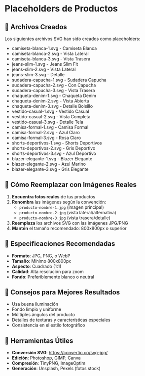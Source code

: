 # Placeholders de Productos

## 📁 Archivos Creados

Los siguientes archivos SVG han sido creados como placeholders:

- camiseta-blanca-1.svg - Camiseta Blanca
- camiseta-blanca-2.svg - Vista Lateral
- camiseta-blanca-3.svg - Vista Trasera
- jeans-slim-1.svg - Jeans Slim Fit
- jeans-slim-2.svg - Vista Lateral
- jeans-slim-3.svg - Detalle
- sudadera-capucha-1.svg - Sudadera Capucha
- sudadera-capucha-2.svg - Con Capucha
- sudadera-capucha-3.svg - Vista Trasera
- chaqueta-denim-1.svg - Chaqueta Denim
- chaqueta-denim-2.svg - Vista Abierta
- chaqueta-denim-3.svg - Detalle Bolsillo
- vestido-casual-1.svg - Vestido Casual
- vestido-casual-2.svg - Vista Completa
- vestido-casual-3.svg - Detalle Tela
- camisa-formal-1.svg - Camisa Formal
- camisa-formal-2.svg - Azul Claro
- camisa-formal-3.svg - Rosa Claro
- shorts-deportivos-1.svg - Shorts Deportivos
- shorts-deportivos-2.svg - Gris Deportivo
- shorts-deportivos-3.svg - Azul Deportivo
- blazer-elegante-1.svg - Blazer Elegante
- blazer-elegante-2.svg - Azul Marino
- blazer-elegante-3.svg - Gris Elegante

## 🔄 Cómo Reemplazar con Imágenes Reales

1. **Encuentra fotos reales** de tus productos
2. **Renombra** las imágenes según la convención:
   - `producto-nombre-1.jpg` (imagen principal)
   - `producto-nombre-2.jpg` (vista lateral/alternativa)
   - `producto-nombre-3.jpg` (vista trasera/detalle)
3. **Reemplaza** los archivos SVG con las imágenes JPG/PNG
4. **Mantén** el tamaño recomendado: 800x800px o superior

## 📐 Especificaciones Recomendadas

- **Formato**: JPG, PNG, o WebP
- **Tamaño**: Mínimo 800x800px
- **Aspecto**: Cuadrado (1:1)
- **Calidad**: Alta resolución para zoom
- **Fondo**: Preferiblemente blanco o neutral

## 🎯 Consejos para Mejores Resultados

- Usa buena iluminación
- Fondo limpio y uniforme
- Múltiples ángulos del producto
- Detalles de texturas y características especiales
- Consistencia en el estilo fotográfico

## 🔗 Herramientas Útiles

- **Conversión SVG**: https://convertio.co/svg-jpg/
- **Edición**: Photoshop, GIMP, Canva
- **Compresión**: TinyPNG, ImageOptim
- **Generación**: Unsplash, Pexels (fotos stock)
